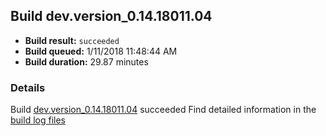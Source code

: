 ## Build dev.version_0.14.18011.04
- **Build result:** `succeeded`
- **Build queued:** 1/11/2018 11:48:44 AM
- **Build duration:** 29.87 minutes
### Details
Build [dev.version_0.14.18011.04](https://winappstudio.visualstudio.com/web/build.aspx?pcguid=a4ef43be-68ce-4195-a619-079b4d9834c2&builduri=vstfs%3a%2f%2f%2fBuild%2fBuild%2f24640) succeeded
Find detailed information in the [build log files](https://uwpctdiags.blob.core.windows.net/buildlogs/dev.version_0.14.18011.04_logs.zip)
